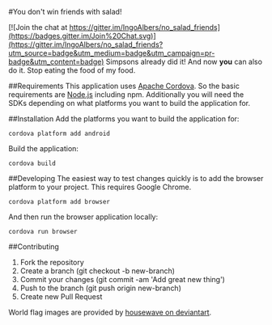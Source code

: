 #You don't win friends with salad!

[![Join the chat at https://gitter.im/IngoAlbers/no_salad_friends](https://badges.gitter.im/Join%20Chat.svg)](https://gitter.im/IngoAlbers/no_salad_friends?utm_source=badge&utm_medium=badge&utm_campaign=pr-badge&utm_content=badge)
Simpsons already did it!
And now **you** can also do it.
Stop eating the food of my food.

##Requirements
This application uses [Apache Cordova](http://cordova.apache.org/).
So the basic requirements are [Node.js](http://nodejs.org) including npm.
Additionally you will need the SDKs depending on what platforms you want to build the application for.

##Installation
Add the platforms you want to build the application for:

`cordova platform add android`

Build the application:

`cordova build`

##Developing
The easiest way to test changes quickly is to add the browser platform to your project. This requires Google Chrome.

`cordova platform add browser`

And then run the browser application locally:

`cordova run browser`

##Contributing
1. Fork the repository
2. Create a branch (git checkout -b new-branch)
3. Commit your changes (git commit -am 'Add great new thing')
4. Push to the branch (git push origin new-branch)
5. Create new Pull Request

World flag images are provided by [housewave on deviantart](http://housewave.deviantart.com/art/World-Flags-44179700).
